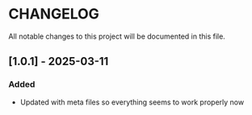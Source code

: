 # CHANGELOG

All notable changes to this project will be documented in this file.

## [1.0.1] - 2025-03-11
### Added
- Updated with meta files so everything seems to work properly now
